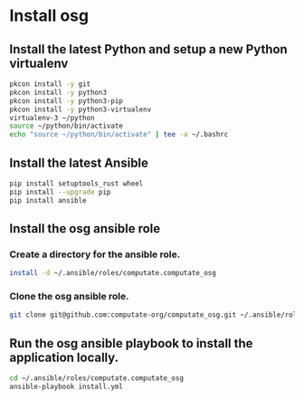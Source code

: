 # Install osg

## Install the latest Python and setup a new Python virtualenv

```bash
pkcon install -y git
pkcon install -y python3
pkcon install -y python3-pip
pkcon install -y python3-virtualenv
virtualenv-3 ~/python
source ~/python/bin/activate
echo "source ~/python/bin/activate" | tee -a ~/.bashrc
```

## Install the latest Ansible

```bash
pip install setuptools_rust wheel
pip install --upgrade pip
pip install ansible
```

## Install the osg ansible role

### Create a directory for the ansible role. 

```bash
install -d ~/.ansible/roles/computate.computate_osg
```

### Clone the osg ansible role. 

```bash
git clone git@github.com:computate-org/computate_osg.git ~/.ansible/roles/computate.computate_osg
```

## Run the osg ansible playbook to install the application locally. 

```bash
cd ~/.ansible/roles/computate.computate_osg
ansible-playbook install.yml
```

